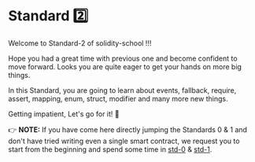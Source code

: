 # Standard :two:
Welcome to Standard-2 of solidity-school !!!

Hope you had a great time with previous one and become confident to move forward. Looks you are quite eager to get your hands on more big things.

In this Standard, you are going to learn about events, fallback, require, assert, mapping, enum, struct, modifier and many more new things.

Getting impatient, Let's go for it! :running:

:point_right: **NOTE:** If you have come here directly jumping the Standards 0 & 1 and don't have tried writing even a single smart contract, we request you to start from the beginning and spend some time in [std-0](https://github.com/Aniket-Engg/solidity-school/tree/master/std-0) & [std-1](https://github.com/Aniket-Engg/solidity-school/tree/master/std-1).